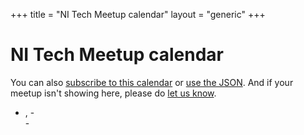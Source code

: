 +++
title = "NI Tech Meetup calendar"
layout = "generic"
+++

# NI Tech Meetup calendar

You can also [subscribe to this calendar](/data/ni-tech-meetups.ics) or [use the JSON](/data/ni-tech-meetups.json). And if your meetup isn't showing here, please do [let us know](mailto:inbox@nidevconf.com).

<script src="https://cdnjs.cloudflare.com/ajax/libs/knockout/3.5.1/knockout-latest.min.js" integrity="sha512-vs7+jbztHoMto5Yd/yinM4/y2DOkPLt0fATcN+j+G4ANY2z4faIzZIOMkpBmWdcxt+596FemCh9M18NUJTZwvw==" crossorigin="anonymous" referrerpolicy="no-referrer"></script>

<ul class="hide-at-first spaced" data-bind="foreach: meetups">
    <li>
        <div>
            <strong><span data-bind="text: date"></span></strong>,
            <span data-bind="text: startTime"></span>
            -
            <span data-bind="text: endTime"></span>
        </div>
        <div>
            <strong><span data-bind="text: meetupName"></span></strong>
            -
            <a data-bind="attr: {href: url}"><span data-bind="text: eventName"></span></a>
        </div>
    </li>
</ul>

<script src="/js/meetups.js"></script>